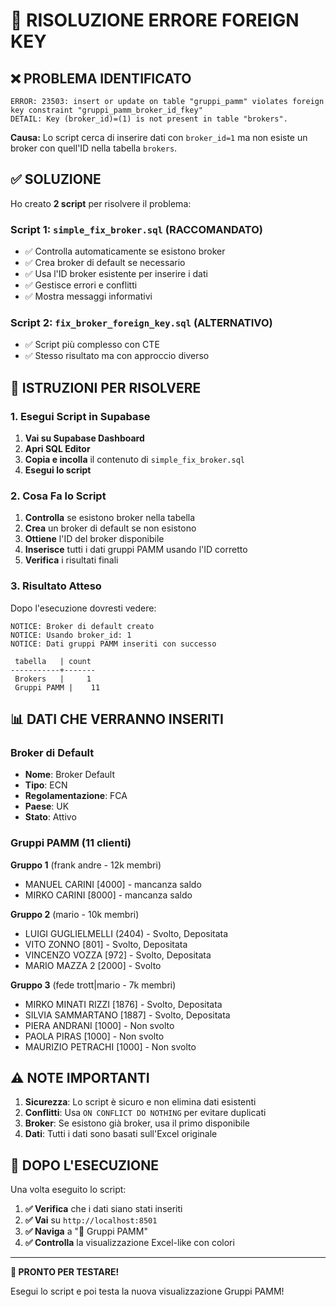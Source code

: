 # 🔧 RISOLUZIONE ERRORE FOREIGN KEY

## ❌ **PROBLEMA IDENTIFICATO**

```
ERROR: 23503: insert or update on table "gruppi_pamm" violates foreign key constraint "gruppi_pamm_broker_id_fkey"
DETAIL: Key (broker_id)=(1) is not present in table "brokers".
```

**Causa:** Lo script cerca di inserire dati con `broker_id=1` ma non esiste un broker con quell'ID nella tabella `brokers`.

## ✅ **SOLUZIONE**

Ho creato **2 script** per risolvere il problema:

### **Script 1: `simple_fix_broker.sql` (RACCOMANDATO)**
- ✅ Controlla automaticamente se esistono broker
- ✅ Crea broker di default se necessario
- ✅ Usa l'ID broker esistente per inserire i dati
- ✅ Gestisce errori e conflitti
- ✅ Mostra messaggi informativi

### **Script 2: `fix_broker_foreign_key.sql` (ALTERNATIVO)**
- ✅ Script più complesso con CTE
- ✅ Stesso risultato ma con approccio diverso

## 🚀 **ISTRUZIONI PER RISOLVERE**

### **1. Esegui Script in Supabase**

1. **Vai su Supabase Dashboard**
2. **Apri SQL Editor**
3. **Copia e incolla** il contenuto di `simple_fix_broker.sql`
4. **Esegui lo script**

### **2. Cosa Fa lo Script**

1. **Controlla** se esistono broker nella tabella
2. **Crea** un broker di default se non esistono
3. **Ottiene** l'ID del broker disponibile
4. **Inserisce** tutti i dati gruppi PAMM usando l'ID corretto
5. **Verifica** i risultati finali

### **3. Risultato Atteso**

Dopo l'esecuzione dovresti vedere:
```
NOTICE: Broker di default creato
NOTICE: Usando broker_id: 1
NOTICE: Dati gruppi PAMM inseriti con successo

 tabella   | count 
-----------+-------
 Brokers   |     1
 Gruppi PAMM |    11
```

## 📊 **DATI CHE VERRANNO INSERITI**

### **Broker di Default**
- **Nome**: Broker Default
- **Tipo**: ECN
- **Regolamentazione**: FCA
- **Paese**: UK
- **Stato**: Attivo

### **Gruppi PAMM (11 clienti)**

**Gruppo 1** (frank andre - 12k membri)
- MANUEL CARINI [4000] - mancanza saldo
- MIRKO CARINI [8000] - mancanza saldo

**Gruppo 2** (mario - 10k membri)
- LUIGI GUGLIELMELLI (2404) - Svolto, Depositata
- VITO ZONNO [801] - Svolto, Depositata
- VINCENZO VOZZA [972] - Svolto, Depositata
- MARIO MAZZA 2 [2000] - Svolto

**Gruppo 3** (fede trott|mario - 7k membri)
- MIRKO MINATI RIZZI [1876] - Svolto, Depositata
- SILVIA SAMMARTANO [1887] - Svolto, Depositata
- PIERA ANDRANI [1000] - Non svolto
- PAOLA PIRAS [1000] - Non svolto
- MAURIZIO PETRACHI [1000] - Non svolto

## ⚠️ **NOTE IMPORTANTI**

1. **Sicurezza**: Lo script è sicuro e non elimina dati esistenti
2. **Conflitti**: Usa `ON CONFLICT DO NOTHING` per evitare duplicati
3. **Broker**: Se esistono già broker, usa il primo disponibile
4. **Dati**: Tutti i dati sono basati sull'Excel originale

## 🎯 **DOPO L'ESECUZIONE**

Una volta eseguito lo script:

1. **✅ Verifica** che i dati siano stati inseriti
2. **✅ Vai** su `http://localhost:8501`
3. **✅ Naviga** a "👥 Gruppi PAMM"
4. **✅ Controlla** la visualizzazione Excel-like con colori

---

**🚀 PRONTO PER TESTARE!**

Esegui lo script e poi testa la nuova visualizzazione Gruppi PAMM!
